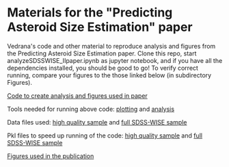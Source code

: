 # Materials for the "Predicting Asteroid Size Estimation" paper
Vedrana's code and other material to reproduce analysis and figures from the Predicting Asteroid Size Estimation paper.
Clone this repo, start analyzeSDSSWISE_IIpaper.ipynb as jupyter notebook, and if you have all the dependencies installed, you should be good to go!
To verify correct running, compare your figures to the those linked below (in subdirectory Figures).

[Code to create analysis and figures used in paper](https://github.com/ivezicV/2share/blob/master/AsteroidPaper/analyzeSDSSWISE_IIpaper.ipynb)

Tools needed for running above code: [plotting](https://github.com/ivezicV/2share/blob/master/AsteroidPaper/plottingTools.py) and [analysis](https://github.com/ivezicV/2share/blob/master/AsteroidPaper/analysisTools.py)

Data files used: [high quality sample](https://github.com/ivezicV/2share/blob/master/AsteroidPaper/data/fig15_data.csv) and [full SDSS-WISE sample](https://github.com/ivezicV/2share/blob/master/AsteroidPaper/data/MOC_W3.csv)

Pkl files to speed up running of the code: [high quality sample](https://github.com/ivezicV/2share/blob/master/AsteroidPaper/XD_toy_11percpV2percColors.pkl) and [full SDSS-WISE sample](https://github.com/ivezicV/2share/blob/master/AsteroidPaper/XD_toy_fullSDSSWISE.pkl)

[Figures used in the publication](https://github.com/ivezicV/2share/tree/master/AsteroidPaper/Figures)
